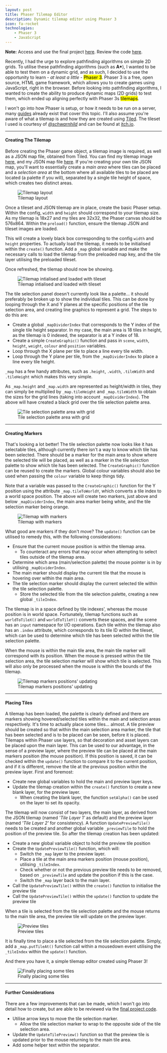 ```yaml
---
layout: post
title: Phaser Tilemap Editor
description: Dynamic tilemap editor using Phaser 3
icon: fa-rocket
technologies:
    - Phaser 3
    - JavaScript
---
```


<div class="alert alert-info" role="alert">
    <div class="d-flex justify-content-center">
        <span>
            <strong>Note:</strong> Access and use the final project <a href="/projects/tilemap-editor.html">here</a>.  Review the code <a href="/assets/projects/tilemap-editor/js/tilemap-editor.js">here</a>.
        </span>
    </div>
</div>

Recently, I had the urge to explore pathfinding algorithms on simple 2D grids.  To utilise these pathfinding algorithms (such as **A\***), I wanted to be able to test them on a dynamic grid, and as such, I decided to use the opportunity to learn - *at least a little* - <mark>Phaser 3</mark>.  Phaser 3 is a free, open source, HTML game framework, which allows you to create games using JavaScript, right in the browser.  Before looking into pathfinding algorithms, I wanted to create the ability to produce dynamic maps (2D grids) to test them, which ended up aligning perfectly with Phaser 3s <mark>tilemaps</mark>.

I won't go into how Phaser is setup, or how it needs to be run on a server, many [guides](https://phaser.io/tutorials/getting-started-phaser3) already exist that cover this topic.  I'll also assume you're aware of what a tilemap is and how they are created using [Tiled](https://www.mapeditor.org/).  The tileset I used is courtesy of *[@schwarnhild](https://itch.io/profile/schwarnhild)* and can be found at [itch.io](https://schwarnhild.itch.io/basic-tileset-and-asset-pack-32x32-pixels).

<hr/>

#### Creating The Tilemap

Before creating the Phaser game object, a tilemap image is required, as well as a JSON map file, obtained from Tiled.  You can find my tilemap image [here](/assets/projects/tilemap-editor/resources/tileset.png), and my JSON map file [here](/assets/projects/tilemap-editor/resources/tilemap.json).  If you're creating your own tile JSON map, you'll want to essentially create a *main area* where tiles can be placed and a *selection area* at the bottom where all available tiles to be placed are located (a palette if you will), separated by a single tile height of space, which creates two distinct areas. 

<figure>
    <img class="rounded" src="/assets/images/posts/{{ page.title }}/img1.png" alt="Tilemap layout">
    <figcaption>Tilemap layout</figcaption>
</figure>

Once a tileset and JSON tilemap are in place, create the basic Phaser setup.  Within the config, <code>width</code> and <code>height</code> should correspond to your tilemap size.  As my tilemap is 18x27 and my tiles are 32x32, the Phaser canvas should be 576x864.  Within the <code>preload()</code> function, ensure the tilemap JSON and tileset images are loaded.

<script src="https://gist.github.com/onemandan/dd6ad147454b972f12b5465c92011fad.js"></script>

This will create a lovely black box corresponding to the config <code>width</code> and <code>height</code> properties. To actually load the tilemap, it needs to be initialised within the <code>create()</code> function.  Add a <code>_map</code> global variable and make the necessary calls to load the tilemap from the preloaded map key, and the tile layer utilising the preloaded tileset.

<script src="https://gist.github.com/onemandan/db8f3ca05434dfdc5a209e9960f5667d.js"></script>

Once refreshed, the tilemap should now be showing.

<figure>
    <img class="rounded" src="/assets/images/posts/{{ page.title }}/img2.png" alt="Tilemap intialised and loaded with tileset">
    <figcaption>Tilemap intialised and loaded with tileset</figcaption>
</figure>

The tile selection panel doesn't currently look like a palette... it should preferably be broken up to show the individual tiles.  This can be done by looping through the X and Y planes at the specific positions of the tile selection area, and creating line graphics to represent a grid.  The steps to do this are:
- Create a global <code>_mapDividerIndex</code> that corresponds to the Y index of the single tile height separator.  In my case, the main area is 18 tiles in height, as the tilemap is 0 indexed, the separator is at a Y index of 18.
- Create a simple <code>CreateGraphic()</code> function and pass in <code>scene</code>, <code>width</code>, <code>height</code>, <code>weight</code>, <code>colour</code> and <code>position</code> variables.
- Loop through the X plane per tile to place a line every tile width.
- Loop through the Y plane per tile, from the <code>_mapDividerIndex</code> to place a line every tile height.

<code>_map</code> has a few handy attributes, such as <code>.height</code>, <code>.width</code>, <code>.tileWidth</code> and <code>.tileHeight</code> which makes this very simple.

<script src="https://gist.github.com/onemandan/9b726449f1c625490b580f30c3cd9b9b.js"></script>

As <code>_map.height</code> and <code>_map.width</code> are represented as height/width in tiles, they can simply be multiplied by <code>_map.tileHeight</code> and <code>_map.tileWidth</code> to obtain the sizes for the grid lines (taking into account <code>_mapDividerIndex</code>).  The above will have created a black grid over the tile selection palette area.

<figure>
    <img class="rounded" src="/assets/images/posts/{{ page.title }}/img3.png" alt="Tile selection palette area with grid">
    <figcaption>Tile selection palette area with grid</figcaption>
</figure>

<hr/>

#### Creating Markers

That's looking a lot better! The tile selection palette now looks like it has selectable tiles, although currently there isn't a way to know which tile has been selected.  There should be a marker for the main area to show where the selected tile will be placed, as well as a marker in the tile selection palette to show which tile has been selected.  The <code>CreateGraphic()</code> function can be reused to create the markers.  Global colour variables should also be used when passing the <code>colour</code> variable to keep things tidy.

<script src="https://gist.github.com/onemandan/4c00ed7db316948ddcef6bb1e02d656c.js"></script>

Note that a variable was passed to the <code>CreateGraphic()</code> function for the Y position using the attribute <code>_map.tileToWorldY</code>, which converts a tile index to a world space position.  The above will create two markers, just above and below <code>_mapDividerIndex</code>, the main area marker being white, and the tile selection marker being orange.

<figure>
    <img class="rounded" src="/assets/images/posts/{{ page.title }}/img4.png" alt="Tilemap with markers">
    <figcaption>Tilemap with markers</figcaption>
</figure>

What good are markers if they don't move?  The <code>update()</code> function can be utilised to remedy this, with the following considerations:
- Ensure that the current mouse position is within the tilemap area.
    - To counteract any errors that may occur when attempting to select tiles outside of the tilemap area.
- Determine which area (main/selection palette) the mouse pointer is in by utilising <code>_mapDividerIndex</code>.
- The main marker should display the current tile that the mouse is hovering over within the main area.
- The tile selection marker should display the current selected tile within the tile selection palette.
    - Store the selected tile from the tile selection palette, creating a new global <code>_tileIndex</code>.

The tilemap is in a space defined by tile indexes', whereas the mouse position is in world space.  Fortunately, tilemap functions such as <code>worldToTileX()</code> and <code>worldToTileY()</code> converts these spaces, and the scene has an <code>input</code> namespace for I/O operations.  Each tile within the tilemap also has an <code>.index</code> attribute, which corresponds to its tile ID within the tileset, which can be used to determine which tile has been selected within the tile selection palette.

<script src="https://gist.github.com/onemandan/ae3795b85db1f4984ac86da74cd6a1c2.js"></script>

When the mouse is within the main tile area, the main tile marker will correspond with its position.  When the mouse is pressed within the tile selection area, the tile selection marker will show which tile is selected.  This will also only be processed when the mouse is within the bounds of the tilemap.

<figure>
    <img class="rounded" src="/assets/images/posts/{{ page.title }}/img5.gif" alt="Tilemap markers positions' updating">
    <figcaption>Tilemap markers positions' updating</figcaption>
</figure>

<hr/>

#### Placing Tiles

A tilemap has been loaded, the palette is clearly defined and there are markers showing hovered/selected tiles within the main and selection areas respectively.  It's time to actually place some tiles... almost.  A tile preview should be created so that within the main selection area marker, the tile that has been selected and is to be placed can be seen, before it is placed.  Tilemaps within Phaser use layers, so that decoration and asset layers can be placed upon the main layer.  This can be used to our advantage, in the sense of a preview layer, where the preview tile can be placed at the main markers position (the mouse position).  If this position is saved, it can be checked within the <code>update()</code> function to compare it to the current position, and if it is different, remove the tile at the previous position within the preview layer.  First and foremost:
- Create new global variables to hold the main and preview layer keys.
- Update the tilemap creation within the <code>create()</code> function to create a new blank layer, for the preview layer.
    - When creating the blank layer, the function <code>setAlpha()</code> can be used on the layer to set its opacity.

<script src="https://gist.github.com/onemandan/c4548a47adcbf93b873824b614892f54.js"></script>

The tilemap will now consist of two layers, the main layer, as derived from the JSON tilemap (named *'Tile Layer 1'* as default) and the preview layer (named *'Tile Layer 2'* for consistency).  A function <code>UpdatePreviewTile()</code> needs to be created and another global variable <code>_previewTile</code> to hold the position of the preview tile.  So after the tilemap creation has been updated:
- Create a new global variable object to hold the preview tile position
- Create the <code>UpdatePreviewTile()</code> function, which will:
    - Switch the <code>_map</code> layer to the preview layer.
    - Place a tile at the main area markers position (mouse position), utilising <code>_tileIndex</code>.
    - Check whether or not the previous preview tile needs to be removed, based on <code>_previewTile</code> and update the position if this is the case.
    - Switch the <code>_map</code> layer back to the main layer.
- Call the <code>UpdatePreviewTile()</code> within the <code>create()</code> function to initialise the preview tile
- Call the <code>UpdatePreviewTile()</code> within the <code>update()</code> function to update the preview tile

<script src="https://gist.github.com/onemandan/309574c020bd5e3da045260205fc6e69.js"></script>

When a tile is selected from the tile selection palette and the mouse returns to the main tile area, the preview tile will update on the preview layer.
    
<figure>
    <img class="rounded" src="/assets/images/posts/{{ page.title }}/img6.gif" alt="Preview tiles">
    <figcaption>Preview tiles</figcaption>
</figure>
    
It is finally time to place a tile selected from the tile selection palette.  Simply, add a <code>_map.putTileAt()</code> function call within a mousedown event utilising the <code>_tileIndex</code> within the <code>update()</code> function.

<script src="https://gist.github.com/onemandan/137a1b82772bc1ce1a5d2f08408971ae.js"></script>

And there you have it, a simple tilemap editor created using Phaser 3!

<figure>
    <img class="rounded" src="/assets/images/posts/{{ page.title }}/img7.gif" alt="Finally placing some tiles">
    <figcaption>Finally placing some tiles</figcaption>
</figure>

<hr/>

#### Further Considerations

There are a few improvements that can be made, which I won't go into detail how to create, but are able to be reviewed via the <a href="/assets/projects/tilemap-editor/js/tilemap-editor.js">final project code</a>.
- Utilise arrow keys to move the tile selection marker.
    - Allow the tile selection marker to wrap to the opposite side of the tile selection area.
- Update the <code>UpdateTilePreview()</code> function so that the preview tile is updated prior to the mouse returning to the main tile area.
- Add some helper text within the separator.   